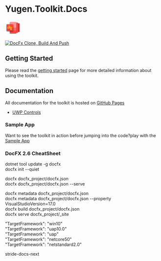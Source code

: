 # Yugen.Toolkit.Docs
![logo](/docfx_project/images/logo.png)

[![DocFx Clone, Build And Push](https://github.com/Yugen-Apps/Yugen.Toolkit.Docs/actions/workflows/docfx.yml/badge.svg)](https://github.com/Yugen-Apps/Yugen.Toolkit.Docs/actions/workflows/docfx.yml)

## Getting Started
Please read the [getting started](https://yugen-apps.github.io/Yugen.Toolkit.Docs/articles/gettingStarted.html) page for more detailed information about using the toolkit.

## Documentation
All documentation for the toolkit is hosted on [GitHub Pages](https://yugen-apps.github.io/Yugen.Toolkit.Docs/)
- [UWP Controls](https://yugen-apps.github.io/Yugen.Toolkit.Docs/metadata/uwp.controls/index.html)

###  Sample App
Want to see the toolkit in action before jumping into the code?play with the [Sample App](https://github.com/Yugen-Apps/Yugen.Toolkit)

### DocFX 2.6 CheatSheet

dotnet tool update -g docfx  
docfx init --quiet  

docfx docfx_project/docfx.json  
docfx docfx_project/docfx.json --serve  

docfx metadata docfx_project/docfx.json  
docfx metadata docfx_project/docfx.json --property VisualStudioVersion=17.0  
docfx build docfx_project/docfx.json  
docfx serve docfx_project/_site  


"TargetFramework": "win10"  
"TargetFramework": "uap10.0"  
"TargetFramework": "uap"  
"TargetFramework": "netcore50"  
"TargetFramework": "netstandard2.0"  


stride-docs-next  